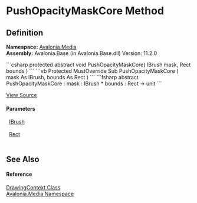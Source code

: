 # PushOpacityMaskCore Method




## Definition
**Namespace:** <a href="N_Avalonia_Media">Avalonia.Media</a>  
**Assembly:** Avalonia.Base (in Avalonia.Base.dll) Version: 11.2.0

<Tabs groupId="api-code-preview">
<TabItem value="csharp" label="C#">
```csharp
protected abstract void PushOpacityMaskCore(
	IBrush mask,
	Rect bounds
)
```
</TabItem>
<TabItem value="vb" label="VB">
```vb
Protected MustOverride Sub PushOpacityMaskCore ( 
	mask As IBrush,
	bounds As Rect
)
```
</TabItem>
<TabItem value="fsharp" label="F#">
```fsharp
abstract PushOpacityMaskCore : 
        mask : IBrush * 
        bounds : Rect -> unit 
```
</TabItem>
</Tabs>



<a href="https://github.com/AvaloniaUI/Avalonia/tree/master/src/Avalonia.Base/Media/DrawingContext.cs" title="View the source code">View Source</a>



#### Parameters
<dl><dt>  <a href="T_Avalonia_Media_IBrush">IBrush</a></dt><dd> </dd><dt>  <a href="T_Avalonia_Rect">Rect</a></dt><dd> </dd></dl>

## See Also


#### Reference
<a href="T_Avalonia_Media_DrawingContext">DrawingContext Class</a>  
<a href="N_Avalonia_Media">Avalonia.Media Namespace</a>  
